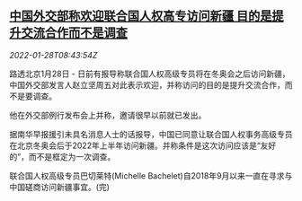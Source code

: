 <!--1643360463000-->
[中国外交部称欢迎联合国人权高专访问新疆 目的是提升交流合作而不是调查](https://cn.reuters.com/article/china-mofa-un-hr-xinjiang-0128-idCNKBS2K20PF)
------

<div><i>2022-01-28T08:43:54Z</i></div><p>路透北京1月28日 - 日前有报导称联合国人权高级专员将在冬奥会之后访问新疆，中国外交部发言人赵立坚周五对此表示欢迎，并称访问的目的是提升交流合作，而不是要调查。</p><p>他在外交部例行发布会上并称，邀请很早以前就已发出。</p><p>据南华早报援引未具名消息人士的话报导，中国已同意让联合国人权事务高级专员在北京冬奥会后于2022年上半年访问新疆。并称条件是这次访问应该是“友好的”，而不是框定为一次调查。</p><p>联合国人权高级专员巴切莱特(Michelle Bachelet)自2018年9月以来一直在寻求与中国磋商访问新疆事宜。(完)</p>
